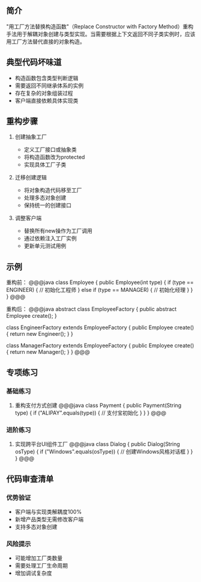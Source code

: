 ## 简介
"用工厂方法替换构造函数"（Replace Constructor with Factory Method）重构手法用于解耦对象创建与类型实现。当需要根据上下文返回不同子类实例时，应该用工厂方法替代直接的对象构造。

## 典型代码坏味道
- 构造函数包含类型判断逻辑
- 需要返回不同继承体系的实例
- 存在复杂的对象组装过程
- 客户端直接依赖具体实现类

## 重构步骤
1. 创建抽象工厂
   - 定义工厂接口或抽象类
   - 将构造函数改为protected
   - 实现具体工厂子类

2. 迁移创建逻辑
   - 将对象构造代码移至工厂
   - 处理多态对象创建
   - 保持统一的创建接口

3. 调整客户端
   - 替换所有new操作为工厂调用
   - 通过依赖注入工厂实例
   - 更新单元测试用例

## 示例
重构前：
@@@java
class Employee {
    public Employee(int type) {
        if (type == ENGINEER) {
            // 初始化工程师
        } else if (type == MANAGER) {
            // 初始化经理
        }
    }
}
@@@

重构后：
@@@java
abstract class EmployeeFactory {
    public abstract Employee create();
}

class EngineerFactory extends EmployeeFactory {
    public Employee create() {
        return new Engineer();
    }
}

class ManagerFactory extends EmployeeFactory {
    public Employee create() {
        return new Manager();
    }
}
@@@

## 专项练习
### 基础练习
1. 重构支付方式创建
@@@java
class Payment {
    public Payment(String type) {
        if ("ALIPAY".equals(type)) {
            // 支付宝初始化
        }
    }
}
@@@

### 进阶练习
1. 实现跨平台UI组件工厂
@@@java
class Dialog {
    public Dialog(String osType) {
        if ("Windows".equals(osType)) {
            // 创建Windows风格对话框
        }
    }
}
@@@

## 代码审查清单
### 优势验证
- 客户端与实现类解耦度100%
- 新增产品类型无需修改客户端
- 支持多态对象创建

### 风险提示
- 可能增加工厂类数量
- 需要处理工厂生命周期
- 增加调试复杂度
